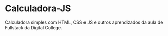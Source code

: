 # Calculadora-JS

Calculadora simples com HTML, CSS e JS e outros aprendizados da aula de Fullstack da Digital College.
